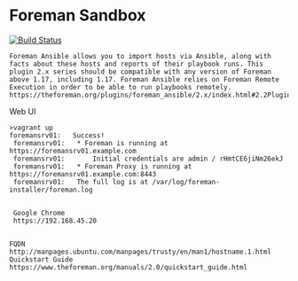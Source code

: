 # Foreman Sandbox

[![Build Status](https://travis-ci.com/githubfoam/foreman_sandbox.svg?branch=master)](https://travis-ci.com/githubfoam/foreman_sandbox)  

~~~~
Foreman Ansible allows you to import hosts via Ansible, along with facts about these hosts and reports of their playbook runs. This plugin 2.x series should be compatible with any version of Foreman above 1.17, including 1.17. Foreman Ansible relies on Foreman Remote Execution in order to be able to run playbooks remotely.
https://theforeman.org/plugins/foreman_ansible/2.x/index.html#2.2Plugin
~~~~
Web UI
~~~~
>vagrant up
foremansrv01:   Success!
 foremansrv01:   * Foreman is running at https://foremansrv01.example.com
 foremansrv01:       Initial credentials are admin / rHmtCE6jiNm26ekJ
 foremansrv01:   * Foreman Proxy is running at https://foremansrv01.example.com:8443
 foremansrv01:   The full log is at /var/log/foreman-installer/foreman.log


 Google Chrome
 https://192.168.45.20


~~~~
~~~~
FQDN
http://manpages.ubuntu.com/manpages/trusty/en/man1/hostname.1.html
Quickstart Guide
https://www.theforeman.org/manuals/2.0/quickstart_guide.html
~~~~
